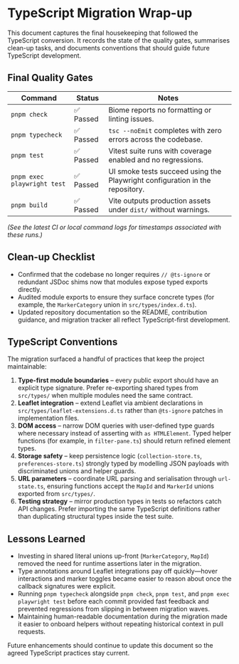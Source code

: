 # TypeScript Migration Wrap-up

This document captures the final housekeeping that followed the TypeScript conversion. It records the state of the quality gates, summarises clean-up tasks, and documents conventions that should guide future TypeScript development.

## Final Quality Gates

| Command | Status | Notes |
| --- | --- | --- |
| `pnpm check` | ✅ Passed | Biome reports no formatting or linting issues.
| `pnpm typecheck` | ✅ Passed | `tsc --noEmit` completes with zero errors across the codebase.
| `pnpm test` | ✅ Passed | Vitest suite runs with coverage enabled and no regressions.
| `pnpm exec playwright test` | ✅ Passed | UI smoke tests succeed using the Playwright configuration in the repository.
| `pnpm build` | ✅ Passed | Vite outputs production assets under `dist/` without warnings.

*(See the latest CI or local command logs for timestamps associated with these runs.)*

## Clean-up Checklist

- Confirmed that the codebase no longer requires `// @ts-ignore` or redundant JSDoc shims now that modules expose typed exports directly.
- Audited module exports to ensure they surface concrete types (for example, the `MarkerCategory` union in `src/types/index.d.ts`).
- Updated repository documentation so the README, contribution guidance, and migration tracker all reflect TypeScript-first development.

## TypeScript Conventions

The migration surfaced a handful of practices that keep the project maintainable:

1. **Type-first module boundaries** – every public export should have an explicit type signature. Prefer re-exporting shared types from `src/types/` when multiple modules need the same contract.
2. **Leaflet integration** – extend Leaflet via ambient declarations in `src/types/leaflet-extensions.d.ts` rather than `@ts-ignore` patches in implementation files.
3. **DOM access** – narrow DOM queries with user-defined type guards where necessary instead of asserting with `as HTMLElement`. Typed helper functions (for example, in `filter-pane.ts`) should return refined element types.
4. **Storage safety** – keep persistence logic (`collection-store.ts`, `preferences-store.ts`) strongly typed by modelling JSON payloads with discriminated unions and helper guards.
5. **URL parameters** – coordinate URL parsing and serialisation through `url-state.ts`, ensuring functions accept the `MapId` and `MarkerId` unions exported from `src/types/`.
6. **Testing strategy** – mirror production types in tests so refactors catch API changes. Prefer importing the same TypeScript definitions rather than duplicating structural types inside the test suite.

## Lessons Learned

- Investing in shared literal unions up-front (`MarkerCategory`, `MapId`) removed the need for runtime assertions later in the migration.
- Type annotations around Leaflet integrations pay off quickly—hover interactions and marker toggles became easier to reason about once the callback signatures were explicit.
- Running `pnpm typecheck` alongside `pnpm check`, `pnpm test`, and `pnpm exec playwright test` before each commit provided fast feedback and prevented regressions from slipping in between migration waves.
- Maintaining human-readable documentation during the migration made it easier to onboard helpers without repeating historical context in pull requests.

Future enhancements should continue to update this document so the agreed TypeScript practices stay current.
